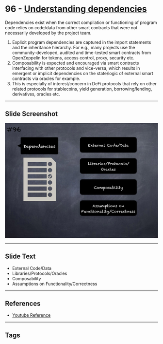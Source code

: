
# 96 - [Understanding dependencies](./Understanding%20dependencies.md)

Dependencies exist when the correct compilation or functioning of program code relies on code/data from other smart contracts that were not necessarily developed by the project team.
1. Explicit program dependencies are captured in the import statements and the inheritance hierarchy. For e.g., many projects use the community-developed, audited and time-tested smart contracts from OpenZeppelin for tokens, access control, proxy, security etc.
2. Composability is expected and encouraged via smart contracts interfacing with other protocols and vice-versa, which results in emergent or implicit dependencies on the state/logic of external smart contracts via oracles for example.
3. This is especially of interest/concern in DeFi protocols that rely on other related protocols for stablecoins, yield generation, borrowing/lending, derivatives, oracles etc.
___
## Slide Screenshot
![096.jpg](../../images/6.%20Audit%20Techniques%20and%20Tools%20101/096.jpg)
___
## Slide Text
- External Code/Data
- Libraries/Protocols/Oracles
- Composability
- Assumptions on Functionality/Correctness
___
## References
- [Youtube Reference](https://youtu.be/dgITqd3mkDk?t=1503)
___
## Tags
